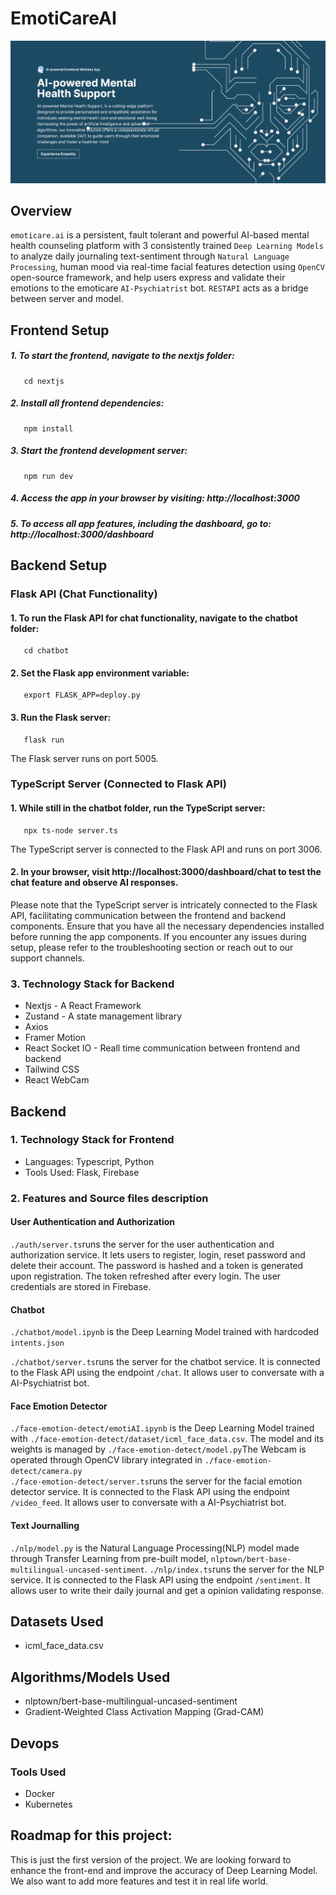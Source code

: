 # EmotiCareAI
![emoticare.ai](./assets/landing.png)

## Overview 
```emoticare.ai``` is a persistent, fault tolerant and powerful AI-based mental health counseling platform with 3 consistently trained ```Deep Learning Models``` to analyze daily journaling text-sentiment through ```Natural Language Processing```, human mood via real-time facial features detection using ```OpenCV``` open-source framework, and help users express and validate their emotions to the emoticare ```AI-Psychiatrist``` bot. ```RESTAPI``` acts as a bridge between server and model.

## Frontend Setup
   ##### 1. To start the frontend, navigate to the nextjs folder:
   ```
      cd nextjs
   ```
   ##### 2. Install all frontend dependencies:
   ```
      npm install
   ```
   ##### 3. Start the frontend development server:
   ```
      npm run dev
   ```
   ##### 4. Access the app in your browser by visiting: http://localhost:3000
   ##### 5. To access all app features, including the dashboard, go to: http://localhost:3000/dashboard


## Backend Setup
   
   ### Flask API (Chat Functionality)
   #### 1. To run the Flask API for chat functionality, navigate to the chatbot folder:
   ```
      cd chatbot
   ```
   #### 2. Set the Flask app environment variable:
   ```
      export FLASK_APP=deploy.py
   ```
   #### 3. Run the Flask server:
   ```
      flask run
   ```
   The Flask server runs on port 5005.

   ### TypeScript Server (Connected to Flask API)
   #### 1. While still in the chatbot folder, run the TypeScript server:
   ```
      npx ts-node server.ts
   ```
   The TypeScript server is connected to the Flask API and runs on port 3006.
   #### 2. In your browser, visit http://localhost:3000/dashboard/chat to test the chat feature and observe AI responses.

Please note that the TypeScript server is intricately connected to the Flask API, facilitating communication between the frontend and backend components. Ensure that you have all the necessary dependencies installed before running the app components. If you encounter any issues during setup, please refer to the troubleshooting section or reach out to our support channels.
      


### 3. Technology Stack for Backend

  * Nextjs - A React Framework
  * Zustand - A state management library
  * Axios
  * Framer Motion
  * React Socket IO - Reall time communication between frontend and backend
  * Tailwind CSS
  * React WebCam


## Backend

### 1. Technology Stack for Frontend

  * Languages: Typescript, Python
  * Tools Used: Flask, Firebase
    
### 2. Features and Source files description
#### User Authentication and Authorization <br>
```./auth/server.ts```runs the server for the user authentication and authorization service. It lets users to register, login, reset password and delete their account. The password is hashed and a token is generated upon registration. The token refreshed after every login. The user credentials are stored in Firebase. <br>

#### Chatbot <br>
```./chatbot/model.ipynb``` is the Deep Learning Model trained with hardcoded ```intents.json```

```./chatbot/server.ts```runs the server for the chatbot service. It is connected to the Flask API using the endpoint ```/chat```. It allows user to conversate with a AI-Psychiatrist bot. <br>

#### Face Emotion Detector <br>
```./face-emotion-detect/emotiAI.ipynb``` is the Deep Learning Model trained with ```./face-emotion-detect/dataset/icml_face_data.csv```. The model and its weights is managed by ```./face-emotion-detect/model.py```The Webcam is operated through OpenCV library integrated in ```./face-emotion-detect/camera.py``` <br>
```./face-emotion-detect/server.ts```runs the server for the facial emotion detector service. It is connected to the Flask API using the endpoint ```/video_feed```. It allows user to conversate with a AI-Psychiatrist bot. <br>

#### Text Journalling <br>
```./nlp/model.py``` is the Natural Language Processing(NLP) model made through Transfer Learning from pre-built model, ```nlptown/bert-base-multilingual-uncased-sentiment```. 
```./nlp/index.ts```runs the server for the NLP service. It is connected to the Flask API using the endpoint ```/sentiment```. It allows user to write their daily journal and get a opinion validating response.

## Datasets Used
* icml_face_data.csv

## Algorithms/Models Used
* nlptown/bert-base-multilingual-uncased-sentiment
* Gradient-Weighted Class Activation Mapping (Grad-CAM)

## Devops
### Tools Used 
* Docker
* Kubernetes

  
## Roadmap for this project:
This is just the first version of the project. We are looking forward to enhance the front-end and improve the accuracy of Deep Learning Model. We also want to add more features and test it in real life world.
